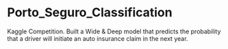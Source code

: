 # Porto_Seguro_Classification
Kaggle Competition.
Built a Wide & Deep model that predicts the probability that a driver will initiate an auto insurance claim in the next year.
